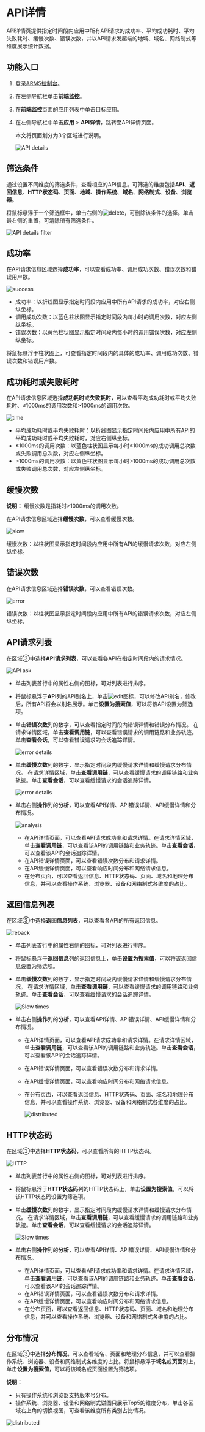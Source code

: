 # API详情

API详情页提供指定时间段内应用中所有API请求的成功率、平均成功耗时、平均失败耗时、缓慢次数、错误次数，并以API请求发起端的地域、域名、网络制式等维度展示统计数据。

## 功能入口



1.  登录[ARMS控制台](https://arms-ap-southeast-1.console.aliyun.com/#/home)。
2.  在左侧导航栏单击**前端监控**。
3.  在**前端监控**页面的应用列表中单击目标应用。
4.  在左侧导航栏中单击**应用** \> **API详情**，跳转至API详情页面。

    本文将页面划分为3个区域进行说明。

    ![API details](../images/p111559.png "API详情")


## 筛选条件

通过设置不同维度的筛选条件，查看相应的API信息。可筛选的维度包括**API**、**返回信息**、**HTTP状态码**、**页面**、**地域**、**操作系统**、**域名**、**网络制式**、**设备**、**浏览器**。

将鼠标悬浮于一个筛选框中，单击右侧的![delete](https://static-aliyun-doc.oss-accelerate.aliyuncs.com/assets/img/zh-CN/3267633061/p175853.png)，可删除该条件的选择。单击最右侧的重置，可清除所有筛选条件。

![API details filter](https://static-aliyun-doc.oss-accelerate.aliyuncs.com/assets/img/zh-CN/2228683061/p111568.png)

## 成功率

在API请求信息区域选择**成功率**，可以查看成功率、调用成功次数、错误次数和错误用户数。

![success](https://static-aliyun-doc.oss-accelerate.aliyuncs.com/assets/img/zh-CN/1620404061/p177857.png)

-   成功率：以折线图显示指定时间段内应用中所有API请求的成功率，对应右侧纵坐标。
-   调用成功次数：以蓝色柱状图显示指定时间段内每小时的调用次数，对应左侧纵坐标。
-   错误次数：以黄色柱状图显示指定时间段内每小时的调用错误次数，对应左侧纵坐标。

将鼠标悬浮于柱状图上，可查看指定时间段内的具体的成功率、调用成功次数、错误次数和错误用户数。

## 成功耗时或失败耗时

在API请求信息区域选择**成功耗时**或**失败耗时**，可以查看平均成功耗时或平均失败耗时、≤1000ms的调用次数和\>1000ms的调用次数。

![time](https://static-aliyun-doc.oss-accelerate.aliyuncs.com/assets/img/zh-CN/1620404061/p177858.png)

-   平均成功耗时或平均失败耗时：以折线图显示指定时间段内应用中所有API的平均成功耗时或平均失败耗时，对应右侧纵坐标。
-   ≤1000ms的调用次数：以蓝色柱状图显示每小时≤1000ms的成功调用总次数或失败调用总次数，对应左侧纵坐标。
-   \>1000ms的调用次数：以黄色柱状图显示每小时\>1000ms的成功调用总次数或失败调用总次数，对应左侧纵坐标。

## 缓慢次数

**说明：** 缓慢次数是指耗时\>1000ms的调用次数。

在API请求信息区域选择**缓慢次数**，可以查看缓慢次数。

![slow](https://static-aliyun-doc.oss-accelerate.aliyuncs.com/assets/img/zh-CN/1620404061/p177859.png)

缓慢次数：以柱状图显示指定时间段内应用中所有API的缓慢请求次数，对应左侧纵坐标。

## 错误次数

在API请求信息区域选择**错误次数**，可以查看错误次数。

![error](https://static-aliyun-doc.oss-accelerate.aliyuncs.com/assets/img/zh-CN/1620404061/p177880.png)

错误次数：以柱状图显示指定时间段内应用中所有API的错误请求次数，对应左侧纵坐标。

## API请求列表

在区域③中选择**API请求列表**，可以查看各API在指定时间段内的请求情况。

![API ask](https://static-aliyun-doc.oss-accelerate.aliyuncs.com/assets/img/zh-CN/1620404061/p177860.png)

-   单击列表首行中的属性右侧的图标，可对列表进行排序。
-   将鼠标悬浮于**API**列的API别名上，单击![edit](https://static-aliyun-doc.oss-accelerate.aliyuncs.com/assets/img/zh-CN/1397593061/p177320.png)图标，可以修改API别名，修改后，所有API将会以别名展示。单击**设置为搜索值**，可以将该API设置为筛选项。
-   单击**错误次数**列的数字，可以查看指定时间段内错误详情和错误分布情况。 在请求详情区域，单击**查看调用链**，可以查看错误请求的调用链路和业务轨迹。单击**查看会话**，可以查看错误请求的会话追踪详情。

    ![error details](https://static-aliyun-doc.oss-accelerate.aliyuncs.com/assets/img/zh-CN/2828607061/p111587.png)

-   单击**缓慢次数**列的数字，显示指定时间段内缓慢请求详情和缓慢请求分布情况。 在请求详情区域，单击**查看调用链**，可以查看缓慢请求的调用链路和业务轨迹。单击**查看会话**，可以查看缓慢请求的会话追踪详情。

    ![error details](https://static-aliyun-doc.oss-accelerate.aliyuncs.com/assets/img/zh-CN/6039683061/p111588.png)

-   单击右侧**操作**列的**分析**，可以查看API详情、API错误详情、API缓慢详情和分布情况。

    ![analysis](https://static-aliyun-doc.oss-accelerate.aliyuncs.com/assets/img/zh-CN/1620404061/p177862.png)

    -   在API详情页面，可以查看API请求成功率和请求详情。在请求详情区域，单击**查看调用链**，可以查看该API的调用链路和业务轨迹。单击**查看会话**，可以查看该API的会话追踪详情。
    -   在API错误详情页面，可以查看错误次数分布和请求详情。
    -   在API缓慢详情页面，可以查看响应时间分布和网络请求信息。
    -   在分布页面，可以查看返回信息、HTTP状态码、页面、域名和地理分布信息，并可以查看操作系统、浏览器、设备和网络制式各维度的占比。

## 返回信息列表

在区域③中选择**返回信息列表**，可以查看各API的所有返回信息。

![reback](https://static-aliyun-doc.oss-accelerate.aliyuncs.com/assets/img/zh-CN/1397593061/p177186.png)

-   单击列表首行中的属性右侧的图标，可对列表进行排序。
-   将鼠标悬浮于**返回信息**列的返回信息上，单击**设置为搜索值**，可以将该返回信息设置为筛选项。
-   单击**缓慢次数**列的数字，显示指定时间段内缓慢请求详情和缓慢请求分布情况。 在请求详情区域，单击**查看调用链**，可以查看缓慢请求的调用链路和业务轨迹。单击**查看会话**，可以查看缓慢请求的会话追踪详情。

    ![Slow times](https://static-aliyun-doc.oss-accelerate.aliyuncs.com/assets/img/zh-CN/1397593061/p177282.png)

-   单击右侧**操作**列的**分析**，可以查看API详情、API错误详情、API缓慢详情和分布情况。
    -   在API详情页面，可以查看API请求成功率和请求详情。在请求详情区域，单击**查看调用链**，可以查看该API的调用链路和业务轨迹。单击**查看会话**，可以查看该API的会话追踪详情。
    -   在API错误详情页面，可以查看错误次数分布和请求详情。
    -   在API缓慢详情页面，可以查看响应时间分布和网络请求信息。
    -   在分布页面，可以查看返回信息、HTTP状态码、页面、域名和地理分布信息，并可以查看操作系统、浏览器、设备和网络制式各维度的占比。

        ![distributed](https://static-aliyun-doc.oss-accelerate.aliyuncs.com/assets/img/zh-CN/1620404061/p177958.png)


## HTTP状态码

在区域③中选择**HTTP状态码**，可以查看所有的HTTP状态码。

![HTTP](https://static-aliyun-doc.oss-accelerate.aliyuncs.com/assets/img/zh-CN/1397593061/p177332.png)

-   单击列表首行中的属性右侧的图标，可对列表进行排序。
-   将鼠标悬浮于**HTTP状态码**列的HTTP状态码上，单击**设置为搜索值**，可以将该HTTP状态码设置为筛选项。
-   单击**缓慢次数**列的数字，显示指定时间段内缓慢请求详情和缓慢请求分布情况。 在请求详情区域，单击**查看调用链**，可以查看缓慢请求的调用链路和业务轨迹。单击**查看会话**，可以查看缓慢请求的会话追踪详情。

    ![Slow times](https://static-aliyun-doc.oss-accelerate.aliyuncs.com/assets/img/zh-CN/1397593061/p177282.png)

-   单击右侧**操作**列的**分析**，可以查看API详情、API错误详情、API缓慢详情和分布情况。
    -   在API详情页面，可以查看API请求成功率和请求详情。在请求详情区域，单击**查看调用链**，可以查看该API的调用链路和业务轨迹。单击**查看会话**，可以查看该API的会话追踪详情。
    -   在API错误详情页面，可以查看错误次数分布和请求详情。
    -   在API缓慢详情页面，可以查看响应时间分布和网络请求信息。
    -   在分布页面，可以查看返回信息、HTTP状态码、页面、域名和地理分布信息，并可以查看操作系统、浏览器、设备和网络制式各维度的占比。

## 分布情况

在区域③中选择**分布情况**，可以查看域名、页面和地理分布信息，并可以查看操作系统、浏览器、设备和网络制式各维度的占比。将鼠标悬浮于**域名**或**页面**列上，单击**设置为搜索值**，可以将该域名或页面设置为筛选项。

**说明：**

-   只有操作系统和浏览器支持版本号分布。
-   操作系统、浏览器、设备和网络制式饼图只展示Top5的维度分布，单击各区域右上角的切换视图，可查看该维度所有类别占比情况。

![distributed](https://static-aliyun-doc.oss-accelerate.aliyuncs.com/assets/img/zh-CN/2620404061/p177360.png)


